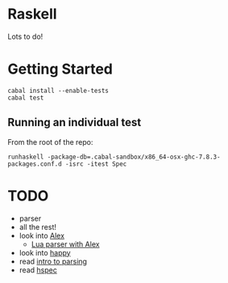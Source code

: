 # Raskell

Lots to do!

# Getting Started

```
cabal install --enable-tests
cabal test
```

## Running an individual test

From the root of the repo:

```
runhaskell -package-db=.cabal-sandbox/x86_64-osx-ghc-7.8.3-packages.conf.d -isrc -itest Spec
```

# TODO

* parser
* all the rest!
* look into [Alex](https://www.haskell.org/alex/)
    * [Lua parser with Alex](https://github.com/osa1/language-lua/blob/master/src/Text/Parsec/LTok.hs)
* look into [happy](https://www.haskell.org/happy/doc/html/index.html)
* read [intro to parsing](https://github.com/JakeWheat/intro_to_parsing)
* read [hspec](http://hspec.github.io/)
